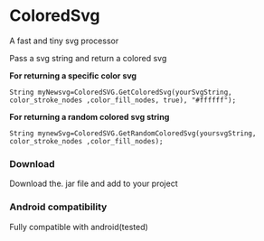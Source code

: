 # ColoredSvg
A fast and tiny svg processor 

Pass a svg string and return a colored svg 

**For returning a specific color svg** 
```
String myNewsvg=ColoredSVG.GetColoredSvg(yourSvgString, color_stroke_nodes ,color_fill_nodes, true), "#ffffff");
```


**For returning a random colored svg string** 
```
String mynewSvg=ColoredSVG.GetRandomColoredSvg(yoursvgString, color_stroke_nodes ,color_fill_nodes);
```

### Download
Download the. jar file and add to your project

### Android compatibility
Fully compatible with android(tested)


